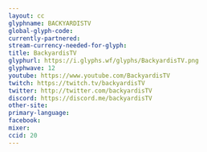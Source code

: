 ```yaml
---
layout: cc
glyphname: BACKYARDISTV
global-glyph-code: 
currently-partnered: 
stream-currency-needed-for-glyph: 
title: BackyardisTV
glyphurl: https://i.glyphs.wf/glyphs/BackyardisTV.png
glyphwave: 12
youtube: https://www.youtube.com/BackyardisTV
twitch: https://twitch.tv/backyardisTV
twitter: http://twitter.com/backyardisTV
discord: https://discord.me/backyardisTV
other-site: 
primary-language: 
facebook: 
mixer: 
ccid: 20
---
```


